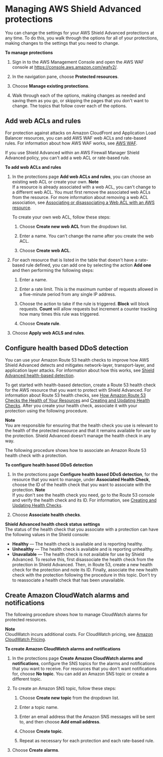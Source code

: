 # Managing AWS Shield Advanced protections<a name="manage-protection"></a>

You can change the settings for your AWS Shield Advanced protections at any time\. To do this, you walk through the options for all of your protections, making changes to the settings that you need to change\.

**To manage protections**

1. Sign in to the AWS Management Console and open the AWS WAF console at [https://console\.aws\.amazon\.com/wafv2/](https://console.aws.amazon.com/wafv2/)\. 

1. In the navigation pane, choose **Protected resources**\.

1. Choose **Manage existing protections**\.

1. Walk through each of the options, making changes as needed and saving them as you go, or skipping the pages that you don't want to change\. The topics that follow cover each of the options\. 

## Add web ACLs and rules<a name="add-rule-ddos"></a>

For protection against attacks on Amazon CloudFront and Application Load Balancer resources, you can add AWS WAF web ACLs and rate\-based rules\. For information about how AWS WAF works, see [AWS WAF](waf-chapter.md)\. 

If you use Shield Advanced within an AWS Firewall Manager Shield Advanced policy, you can't add a web ACL or rate\-based rule\.

**To add web ACLs and rules**

1. In the protections page **Add web ACLs and rules**, you can choose an existing web ACL or create your own\. 
**Note**  
If a resource is already associated with a web ACL, you can't change to a different web ACL\. You must first remove the associated web ACLs from the resource\. For more information about removing a web ACL association, see [Associating or disassociating a Web ACL with an AWS resource](web-acl-associating-aws-resource.md)\.

   To create your own web ACL, follow these steps:

   1. Choose **Create new web ACL** from the dropdown list\.

   1. Enter a name\. You can't change the name after you create the web ACL\.

   1. Choose **Create web ACL**\.

1. For each resource that is listed in the table that doesn't have a rate\-based rule defined, you can add one by selecting the action **Add one** and then performing the following steps:

   1. Enter a name\.

   1. Enter a rate limit\. This is the maximum number of requests allowed in a five\-minute period from any single IP address\. 

   1. Choose the action to take if the rule is triggered\. **Block** will block requests\. **Count** will allow requests but increment a counter tracking how many times this rule was triggered\.

   1. Choose **Create rule**\.

1. Choose **Apply web ACLS and rules**\. 

## Configure health based DDoS detection<a name="associate-health-check"></a>

You can use your Amazon Route 53 health checks to improve how AWS Shield Advanced detects and mitigates network\-layer, transport\-layer, and application layer attacks\. For information about how this works, see [Shield Advanced health\-based detection](ddos-overview.md#ddos-advanced-health-check-option)\.

To get started with health\-based detection, create a Route 53 health check for the AWS resource that you want to protect with Shield Advanced\. For information about Route 53 health checks, see [How Amazon Route 53 Checks the Health of Your Resources](https://docs.aws.amazon.com/Route53/latest/DeveloperGuide/welcome-health-checks.html) and [Creating and Updating Health Checks](https://docs.aws.amazon.com/Route53/latest/DeveloperGuide/health-checks-creating.html)\. After you create your health check, associate it with your protection using the following procedure\. 

**Note**  
You are responsible for ensuring that the health check you use is relevant to the health of the protected resource and that it remains available for use by the protection\. Shield Advanced doesn't manage the health check in any way\. 

The following procedure shows how to associate an Amazon Route 53 health check with a protection\. 

**To configure health based DDoS detection**

1. In the protections page **Configure health based DDoS detection**, for the resource that you want to manage, under **Associated Health Check**, choose the ID of the health check that you want to associate with the protection\. 
**Note**  
If you don't see the health check you need, go to the Route 53 console and verify the health check and its ID\. For information, see [Creating and Updating Health Checks](https://docs.aws.amazon.com/Route53/latest/DeveloperGuide/health-checks-creating.html)\.

1. Choose **Associate health checks**\. 

**Shield Advanced health check status settings**  
The status of the health check that you associate with a protection can have the following values in the Shield console: 
+ **Healthy** — The health check is available and is reporting healthy\.
+ **Unhealthy** — The health check is available and is reporting unhealthy\.
+ **Unavailable** — The health check is not available for use by Shield Advanced\. To resolve this, first disassociate the health check from the protection in Shield Advanced\. Then, in Route 53, create a new health check for the protection and note its ID\. Finally, associate the new health check with the protection following the procedure in this topic\. Don't try to reassociate a health check that has been unavailable\.

## Create Amazon CloudWatch alarms and notifications<a name="add-alarm-ddos"></a>

The following procedure shows how to manage CloudWatch alarms for protected resources\. 

**Note**  
CloudWatch incurs additional costs\. For CloudWatch pricing, see [Amazon CloudWatch Pricing](https://aws.amazon.com/cloudwatch/pricing/)\.<a name="add-cw-procedure"></a>

**To create Amazon CloudWatch alarms and notifications**

1. In the protections page **Create Amazon CloudWatch alarms and notifications**, configure the SNS topics for the alarms and notifications that you want to receive\. For resources that you don't want notifications for, choose **No topic**\. You can add an Amazon SNS topic or create a different topic\. 

1. To create an Amazon SNS topic, follow these steps:

   1. Choose **Create new topic** from the dropdown list\.

   1. Enter a topic name\. 

   1. Enter an email address that the Amazon SNS messages will be sent to, and then choose **Add email address**\.

   1. Choose **Create topic**\.

   1. Repeat as necessary for each protection and each rate\-based rule\.

1. Choose **Create alarms**\.